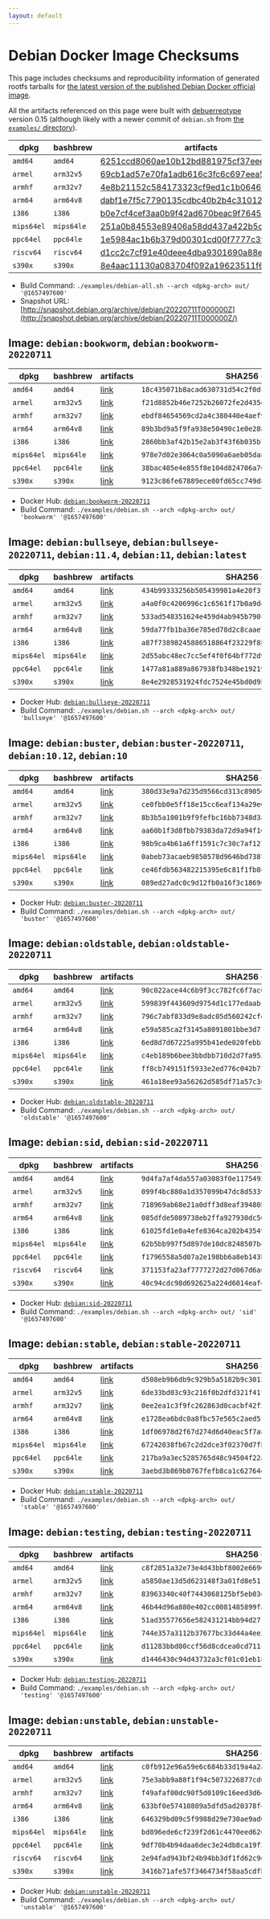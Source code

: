 ```yaml
---
layout: default
---
```


# Debian Docker Image Checksums

This page includes checksums and reproducibility information of generated rootfs tarballs for [the latest version of the published Debian Docker official image](https://hub.docker.com/_/debian).

All the artifacts referenced on this page were built with [debuerreotype](https://github.com/debuerreotype/debuerreotype) version 0.15 (although likely with a newer commit of `debian.sh` from [the `examples/` directory](https://github.com/debuerreotype/debuerreotype/tree/master/examples)).

| dpkg | bashbrew | artifacts |
| - | - | - |
| `amd64` | `amd64` | [6251ccd8060ae10b12bd881975cf37eee84ffbb0](https://github.com/debuerreotype/docker-debian-artifacts/tree/6251ccd8060ae10b12bd881975cf37eee84ffbb0) |
| `armel` | `arm32v5` | [69cb1ad57e70fa1adb616c3fc6c697eea5c6f28a](https://github.com/debuerreotype/docker-debian-artifacts/tree/69cb1ad57e70fa1adb616c3fc6c697eea5c6f28a) |
| `armhf` | `arm32v7` | [4e8b21152c584173323cf9ed1c1b0646cc75a1c4](https://github.com/debuerreotype/docker-debian-artifacts/tree/4e8b21152c584173323cf9ed1c1b0646cc75a1c4) |
| `arm64` | `arm64v8` | [dabf1e7f5c7790135cdbc40b2b4c310124973778](https://github.com/debuerreotype/docker-debian-artifacts/tree/dabf1e7f5c7790135cdbc40b2b4c310124973778) |
| `i386` | `i386` | [b0e7cf4cef3aa0b9f42ad670beac9f7645cd9924](https://github.com/debuerreotype/docker-debian-artifacts/tree/b0e7cf4cef3aa0b9f42ad670beac9f7645cd9924) |
| `mips64el` | `mips64le` | [251a0b84553e89406a58dd437a422b5c16fb668b](https://github.com/debuerreotype/docker-debian-artifacts/tree/251a0b84553e89406a58dd437a422b5c16fb668b) |
| `ppc64el` | `ppc64le` | [1e5984ac1b6b379d00301cd00f7777c3f5f208a3](https://github.com/debuerreotype/docker-debian-artifacts/tree/1e5984ac1b6b379d00301cd00f7777c3f5f208a3) |
| `riscv64` | `riscv64` | [d1cc2c7cf91e40deee4dba9301690a88e859796c](https://github.com/debuerreotype/docker-debian-artifacts/tree/d1cc2c7cf91e40deee4dba9301690a88e859796c) |
| `s390x` | `s390x` | [8e4aac11130a083704f092a19623511f6d1d35c9](https://github.com/debuerreotype/docker-debian-artifacts/tree/8e4aac11130a083704f092a19623511f6d1d35c9) |

- Build Command: `./examples/debian-all.sh --arch <dpkg-arch> out/ '@1657497600'`
- Snapshot URL: [http://snapshot.debian.org/archive/debian/20220711T000000Z](http://snapshot.debian.org/archive/debian/20220711T000000Z/)

## Image: `debian:bookworm`, `debian:bookworm-20220711`

| dpkg | bashbrew | artifacts | SHA256 (`rootfs.tar.xz`) |
| - | - | - | - |
| `amd64` | `amd64` | [link](https://github.com/debuerreotype/docker-debian-artifacts/tree/6251ccd8060ae10b12bd881975cf37eee84ffbb0/bookworm) | `18c435071b8acad630731d54c2f0dc3467c1b75915af41f7e8f80418241b1389` |
| `armel` | `arm32v5` | [link](https://github.com/debuerreotype/docker-debian-artifacts/tree/69cb1ad57e70fa1adb616c3fc6c697eea5c6f28a/bookworm) | `f21d8852b46e7252b26072fe2d435ee2578ad9581a153acce8dd523337294d59` |
| `armhf` | `arm32v7` | [link](https://github.com/debuerreotype/docker-debian-artifacts/tree/4e8b21152c584173323cf9ed1c1b0646cc75a1c4/bookworm) | `ebdf84654569cd2a4c380440e4aef904eb529d7be25e0494bf43b6b09dd6621e` |
| `arm64` | `arm64v8` | [link](https://github.com/debuerreotype/docker-debian-artifacts/tree/dabf1e7f5c7790135cdbc40b2b4c310124973778/bookworm) | `89b3bd9a5f9fa938e50490c1e0e28847459276293e08d89ff5116022766f244b` |
| `i386` | `i386` | [link](https://github.com/debuerreotype/docker-debian-artifacts/tree/b0e7cf4cef3aa0b9f42ad670beac9f7645cd9924/bookworm) | `2860bb3af42b15e2ab3f43f6b035b7917a22edb545258c5e436cd04e0a52f100` |
| `mips64el` | `mips64le` | [link](https://github.com/debuerreotype/docker-debian-artifacts/tree/251a0b84553e89406a58dd437a422b5c16fb668b/bookworm) | `978e7d02e3064c0a5090a6aeb05da83063f190238b2c5406c1f5ce96aee1d235` |
| `ppc64el` | `ppc64le` | [link](https://github.com/debuerreotype/docker-debian-artifacts/tree/1e5984ac1b6b379d00301cd00f7777c3f5f208a3/bookworm) | `38bac405e4e855f8e104d824706a7639c96b5ac301f715b900277aebd93dcff4` |
| `s390x` | `s390x` | [link](https://github.com/debuerreotype/docker-debian-artifacts/tree/8e4aac11130a083704f092a19623511f6d1d35c9/bookworm) | `9123c86fe67889ece00fd65cc749d85e16e2b3030e0cb8c5db7dbf674dd64596` |

- Docker Hub: [`debian:bookworm-20220711`](https://hub.docker.com/_/debian?tab=tags&name=bookworm-20220711)
- Build Command: `./examples/debian.sh --arch <dpkg-arch> out/ 'bookworm' '@1657497600'`

## Image: `debian:bullseye`, `debian:bullseye-20220711`, `debian:11.4`, `debian:11`, `debian:latest`

| dpkg | bashbrew | artifacts | SHA256 (`rootfs.tar.xz`) |
| - | - | - | - |
| `amd64` | `amd64` | [link](https://github.com/debuerreotype/docker-debian-artifacts/tree/6251ccd8060ae10b12bd881975cf37eee84ffbb0/bullseye) | `434b99333256b505439981a4e20f3f89c5f02499cb340b4cbf87f5c465fa65ac` |
| `armel` | `arm32v5` | [link](https://github.com/debuerreotype/docker-debian-artifacts/tree/69cb1ad57e70fa1adb616c3fc6c697eea5c6f28a/bullseye) | `a4a0f0c4206996c1c6561f17b0a9d4e1a4a86772796d0b43adb573cba34234ce` |
| `armhf` | `arm32v7` | [link](https://github.com/debuerreotype/docker-debian-artifacts/tree/4e8b21152c584173323cf9ed1c1b0646cc75a1c4/bullseye) | `533ad548351624e459d4ab945b790cb2b05a64ef508e3fd9a52aac9c87f77e1c` |
| `arm64` | `arm64v8` | [link](https://github.com/debuerreotype/docker-debian-artifacts/tree/dabf1e7f5c7790135cdbc40b2b4c310124973778/bullseye) | `59da77fb1ba36e785ed78d2c8caae776426a398cd96517f7e7fb8db24763b099` |
| `i386` | `i386` | [link](https://github.com/debuerreotype/docker-debian-artifacts/tree/b0e7cf4cef3aa0b9f42ad670beac9f7645cd9924/bullseye) | `a87f73898245886518864f23229f8b8c9ec9572d2a79d51bc164aae4e3883f43` |
| `mips64el` | `mips64le` | [link](https://github.com/debuerreotype/docker-debian-artifacts/tree/251a0b84553e89406a58dd437a422b5c16fb668b/bullseye) | `2d55abc48ec7cc5ef4f0f64bf772d9adf5c36c81cbcc63eb61bcaa1b22b116ef` |
| `ppc64el` | `ppc64le` | [link](https://github.com/debuerreotype/docker-debian-artifacts/tree/1e5984ac1b6b379d00301cd00f7777c3f5f208a3/bullseye) | `1477a81a889a867938fb348be1921970ecc96892b2b690dae5550de85698d1d7` |
| `s390x` | `s390x` | [link](https://github.com/debuerreotype/docker-debian-artifacts/tree/8e4aac11130a083704f092a19623511f6d1d35c9/bullseye) | `8e4e2928531924fdc7524e45bd0d9b443065857040de806d05df454695a5aa22` |

- Docker Hub: [`debian:bullseye-20220711`](https://hub.docker.com/_/debian?tab=tags&name=bullseye-20220711)
- Build Command: `./examples/debian.sh --arch <dpkg-arch> out/ 'bullseye' '@1657497600'`

## Image: `debian:buster`, `debian:buster-20220711`, `debian:10.12`, `debian:10`

| dpkg | bashbrew | artifacts | SHA256 (`rootfs.tar.xz`) |
| - | - | - | - |
| `amd64` | `amd64` | [link](https://github.com/debuerreotype/docker-debian-artifacts/tree/6251ccd8060ae10b12bd881975cf37eee84ffbb0/buster) | `380d33e9a7d235d9566cd313c89050e412a550a183d5980065c96629b8b50155` |
| `armel` | `arm32v5` | [link](https://github.com/debuerreotype/docker-debian-artifacts/tree/69cb1ad57e70fa1adb616c3fc6c697eea5c6f28a/buster) | `ce0fbb0e5ff18e15cc6eaf134a29e04e4ed9fc2abf7927141c82c59fc5b2228c` |
| `armhf` | `arm32v7` | [link](https://github.com/debuerreotype/docker-debian-artifacts/tree/4e8b21152c584173323cf9ed1c1b0646cc75a1c4/buster) | `8b3b5a1001b9f9fefbc16bb7348d3a18cb948aee614cdf370d6e2e9f709a817c` |
| `arm64` | `arm64v8` | [link](https://github.com/debuerreotype/docker-debian-artifacts/tree/dabf1e7f5c7790135cdbc40b2b4c310124973778/buster) | `aa60b1f3d8fbb79383da72d9a94f108417a47467a86cbc3ee2bf3507f1d466d3` |
| `i386` | `i386` | [link](https://github.com/debuerreotype/docker-debian-artifacts/tree/b0e7cf4cef3aa0b9f42ad670beac9f7645cd9924/buster) | `98b9ca4b61a6ff1591c7c30c7af127744d13ca32ecd7f7c4b7db9c9f3f7a7312` |
| `mips64el` | `mips64le` | [link](https://github.com/debuerreotype/docker-debian-artifacts/tree/251a0b84553e89406a58dd437a422b5c16fb668b/buster) | `0abeb73acaeb9850578d9646bd73871e8a5a2287f704f6b141f8ae8b33799fbd` |
| `ppc64el` | `ppc64le` | [link](https://github.com/debuerreotype/docker-debian-artifacts/tree/1e5984ac1b6b379d00301cd00f7777c3f5f208a3/buster) | `ce46fdb563482215395e6c81f1fb848c61ea8dcb5382d9411c2856b00f83c727` |
| `s390x` | `s390x` | [link](https://github.com/debuerreotype/docker-debian-artifacts/tree/8e4aac11130a083704f092a19623511f6d1d35c9/buster) | `089ed27adc0c9d12fb0a16f3c18696b10961bb0aba549aa907f279bfadcaf4bd` |

- Docker Hub: [`debian:buster-20220711`](https://hub.docker.com/_/debian?tab=tags&name=buster-20220711)
- Build Command: `./examples/debian.sh --arch <dpkg-arch> out/ 'buster' '@1657497600'`

## Image: `debian:oldstable`, `debian:oldstable-20220711`

| dpkg | bashbrew | artifacts | SHA256 (`rootfs.tar.xz`) |
| - | - | - | - |
| `amd64` | `amd64` | [link](https://github.com/debuerreotype/docker-debian-artifacts/tree/6251ccd8060ae10b12bd881975cf37eee84ffbb0/oldstable) | `90c022ace44c6b9f3cc782fc6f7ac0b5436c30a3b1a0f4a0db287443d1cee320` |
| `armel` | `arm32v5` | [link](https://github.com/debuerreotype/docker-debian-artifacts/tree/69cb1ad57e70fa1adb616c3fc6c697eea5c6f28a/oldstable) | `599839f443609d9754d1c177edaabc920460f05da4de0f512c2e3d22628a9b63` |
| `armhf` | `arm32v7` | [link](https://github.com/debuerreotype/docker-debian-artifacts/tree/4e8b21152c584173323cf9ed1c1b0646cc75a1c4/oldstable) | `796c7abf833d9e8adc05d560242cfd1ada052c0fbb6f61712626c47bb4d14409` |
| `arm64` | `arm64v8` | [link](https://github.com/debuerreotype/docker-debian-artifacts/tree/dabf1e7f5c7790135cdbc40b2b4c310124973778/oldstable) | `e59a585ca2f3145a8091001bbe3d719349ea33366bbf15fca6b4374810a2f0d5` |
| `i386` | `i386` | [link](https://github.com/debuerreotype/docker-debian-artifacts/tree/b0e7cf4cef3aa0b9f42ad670beac9f7645cd9924/oldstable) | `6ed8d7d67225a995b41ede020febb21893f7cf084c94fa04723bea62679aa6b2` |
| `mips64el` | `mips64le` | [link](https://github.com/debuerreotype/docker-debian-artifacts/tree/251a0b84553e89406a58dd437a422b5c16fb668b/oldstable) | `c4eb189b6bee3bbdbb710d2d7fa953bef0af1a59c2775802ebaf19a0d9f6b966` |
| `ppc64el` | `ppc64le` | [link](https://github.com/debuerreotype/docker-debian-artifacts/tree/1e5984ac1b6b379d00301cd00f7777c3f5f208a3/oldstable) | `ff8cb749151f5933e2ed776c042b73336690f15032cd18466cbd5f02da525725` |
| `s390x` | `s390x` | [link](https://github.com/debuerreotype/docker-debian-artifacts/tree/8e4aac11130a083704f092a19623511f6d1d35c9/oldstable) | `461a18ee93a56262d585df71a57c30fb6ee5a4c49ef4bbbb9b6e4db2d7b2e55e` |

- Docker Hub: [`debian:oldstable-20220711`](https://hub.docker.com/_/debian?tab=tags&name=oldstable-20220711)
- Build Command: `./examples/debian.sh --arch <dpkg-arch> out/ 'oldstable' '@1657497600'`

## Image: `debian:sid`, `debian:sid-20220711`

| dpkg | bashbrew | artifacts | SHA256 (`rootfs.tar.xz`) |
| - | - | - | - |
| `amd64` | `amd64` | [link](https://github.com/debuerreotype/docker-debian-artifacts/tree/6251ccd8060ae10b12bd881975cf37eee84ffbb0/sid) | `9d4fa7af4da557a03083f0e1175495fb0629696fbe0dc5a36716c51d2a32856b` |
| `armel` | `arm32v5` | [link](https://github.com/debuerreotype/docker-debian-artifacts/tree/69cb1ad57e70fa1adb616c3fc6c697eea5c6f28a/sid) | `099f4bc880a1d357099b47dc8d53396a39756ac6964fc531f7c9cd1d806596c5` |
| `armhf` | `arm32v7` | [link](https://github.com/debuerreotype/docker-debian-artifacts/tree/4e8b21152c584173323cf9ed1c1b0646cc75a1c4/sid) | `718969ab68e21a0dff3d8eaf39480b5f8d55afe49204546a5624987cca89523c` |
| `arm64` | `arm64v8` | [link](https://github.com/debuerreotype/docker-debian-artifacts/tree/dabf1e7f5c7790135cdbc40b2b4c310124973778/sid) | `085dfde5089738eb2ffa927930dc506feaa8686fd7825e4fcbef3bd5aa796550` |
| `i386` | `i386` | [link](https://github.com/debuerreotype/docker-debian-artifacts/tree/b0e7cf4cef3aa0b9f42ad670beac9f7645cd9924/sid) | `61025fd1e0a4efe8364ca202b43549392dd095d4692169dd040ebfbf5b702c8c` |
| `mips64el` | `mips64le` | [link](https://github.com/debuerreotype/docker-debian-artifacts/tree/251a0b84553e89406a58dd437a422b5c16fb668b/sid) | `62b5bb997f5d897de10dc8248507b4ecab26c3deffdeba9fe660001723397220` |
| `ppc64el` | `ppc64le` | [link](https://github.com/debuerreotype/docker-debian-artifacts/tree/1e5984ac1b6b379d00301cd00f7777c3f5f208a3/sid) | `f1796558a5d07a2e198bb6a8eb143b8a977393ee67e168d2a027c11ee48bec4d` |
| `riscv64` | `riscv64` | [link](https://github.com/debuerreotype/docker-debian-artifacts/tree/d1cc2c7cf91e40deee4dba9301690a88e859796c/sid) | `371153fa23af7777272d27d067d6a0431dd40fce9c30edbb7684a1329d4acfbc` |
| `s390x` | `s390x` | [link](https://github.com/debuerreotype/docker-debian-artifacts/tree/8e4aac11130a083704f092a19623511f6d1d35c9/sid) | `40c94cdc98d692625a224d6014eafee14f695af7154230205fc9b7b2d3aeaf4f` |

- Docker Hub: [`debian:sid-20220711`](https://hub.docker.com/_/debian?tab=tags&name=sid-20220711)
- Build Command: `./examples/debian.sh --arch <dpkg-arch> out/ 'sid' '@1657497600'`

## Image: `debian:stable`, `debian:stable-20220711`

| dpkg | bashbrew | artifacts | SHA256 (`rootfs.tar.xz`) |
| - | - | - | - |
| `amd64` | `amd64` | [link](https://github.com/debuerreotype/docker-debian-artifacts/tree/6251ccd8060ae10b12bd881975cf37eee84ffbb0/stable) | `d508eb9b6db9c929b5a5182b9c30127fbd38214474e8edbf1187491a83591ee8` |
| `armel` | `arm32v5` | [link](https://github.com/debuerreotype/docker-debian-artifacts/tree/69cb1ad57e70fa1adb616c3fc6c697eea5c6f28a/stable) | `6de33bd03c93c216f0b2dfd321f41f0a78bbb093398c1c8eead1763aebd93d78` |
| `armhf` | `arm32v7` | [link](https://github.com/debuerreotype/docker-debian-artifacts/tree/4e8b21152c584173323cf9ed1c1b0646cc75a1c4/stable) | `0ee2ea1c3f9fc262863d0cacbf42f2c8cb29b149128efa663cd2864fdf4ae053` |
| `arm64` | `arm64v8` | [link](https://github.com/debuerreotype/docker-debian-artifacts/tree/dabf1e7f5c7790135cdbc40b2b4c310124973778/stable) | `e1728ea6bdc0a8fbc57e565c2aed5f14f09b96d719c9e519014009dd8daea501` |
| `i386` | `i386` | [link](https://github.com/debuerreotype/docker-debian-artifacts/tree/b0e7cf4cef3aa0b9f42ad670beac9f7645cd9924/stable) | `1df06978d2f67d274d6d40eac5f7a8c94b60442e72949bbd171df06c8f98a2e9` |
| `mips64el` | `mips64le` | [link](https://github.com/debuerreotype/docker-debian-artifacts/tree/251a0b84553e89406a58dd437a422b5c16fb668b/stable) | `67242038fb67c2d2dce3f02370d7fbd684dd9ca789364ce2b04f5ed16de1bcf3` |
| `ppc64el` | `ppc64le` | [link](https://github.com/debuerreotype/docker-debian-artifacts/tree/1e5984ac1b6b379d00301cd00f7777c3f5f208a3/stable) | `217ba9a3ec5285765d48c94504f22a9d246a380243d548595cf34b33b4a427fe` |
| `s390x` | `s390x` | [link](https://github.com/debuerreotype/docker-debian-artifacts/tree/8e4aac11130a083704f092a19623511f6d1d35c9/stable) | `3aebd3b869b0767fefb8ca1c62764d87dcef030da05c4971a2670a2036b5ccbc` |

- Docker Hub: [`debian:stable-20220711`](https://hub.docker.com/_/debian?tab=tags&name=stable-20220711)
- Build Command: `./examples/debian.sh --arch <dpkg-arch> out/ 'stable' '@1657497600'`

## Image: `debian:testing`, `debian:testing-20220711`

| dpkg | bashbrew | artifacts | SHA256 (`rootfs.tar.xz`) |
| - | - | - | - |
| `amd64` | `amd64` | [link](https://github.com/debuerreotype/docker-debian-artifacts/tree/6251ccd8060ae10b12bd881975cf37eee84ffbb0/testing) | `c8f2851a32e73e4d43bbf8002e6696adea72ec9fe770481ef290ab61ab22343a` |
| `armel` | `arm32v5` | [link](https://github.com/debuerreotype/docker-debian-artifacts/tree/69cb1ad57e70fa1adb616c3fc6c697eea5c6f28a/testing) | `a5850ae13d5d623148f3a01fd8e51144a071030032d7ce074209a596f1e150f7` |
| `armhf` | `arm32v7` | [link](https://github.com/debuerreotype/docker-debian-artifacts/tree/4e8b21152c584173323cf9ed1c1b0646cc75a1c4/testing) | `83963340c40f7443068125bf5eb03e23362c15d9f0ee9a750329cfa1ecf1fcc9` |
| `arm64` | `arm64v8` | [link](https://github.com/debuerreotype/docker-debian-artifacts/tree/dabf1e7f5c7790135cdbc40b2b4c310124973778/testing) | `46b44d96a880e402cc0081485899fa2258402e8cda3ca6cb8ed44872ab32154c` |
| `i386` | `i386` | [link](https://github.com/debuerreotype/docker-debian-artifacts/tree/b0e7cf4cef3aa0b9f42ad670beac9f7645cd9924/testing) | `51ad35577656e582431214bb94d271d7f0a4d1e90fcc2f53cd35930ca0423bff` |
| `mips64el` | `mips64le` | [link](https://github.com/debuerreotype/docker-debian-artifacts/tree/251a0b84553e89406a58dd437a422b5c16fb668b/testing) | `744e357a3112b37677bc33d44a4ee22cc96329648c6f4ab31e05a4df04b35bab` |
| `ppc64el` | `ppc64le` | [link](https://github.com/debuerreotype/docker-debian-artifacts/tree/1e5984ac1b6b379d00301cd00f7777c3f5f208a3/testing) | `d11283bbd00ccf56d8cdcea0cd711c7a5e5d1e0377139becc5618a04d58a2777` |
| `s390x` | `s390x` | [link](https://github.com/debuerreotype/docker-debian-artifacts/tree/8e4aac11130a083704f092a19623511f6d1d35c9/testing) | `d1446430c94d43732a3cf01c01eb1826cc7f2c180a98741bae5ae8a86e973ea9` |

- Docker Hub: [`debian:testing-20220711`](https://hub.docker.com/_/debian?tab=tags&name=testing-20220711)
- Build Command: `./examples/debian.sh --arch <dpkg-arch> out/ 'testing' '@1657497600'`

## Image: `debian:unstable`, `debian:unstable-20220711`

| dpkg | bashbrew | artifacts | SHA256 (`rootfs.tar.xz`) |
| - | - | - | - |
| `amd64` | `amd64` | [link](https://github.com/debuerreotype/docker-debian-artifacts/tree/6251ccd8060ae10b12bd881975cf37eee84ffbb0/unstable) | `c0fb912e96a59e6c684b33d19a4a2a2afea65e4348178ad7dad4655b4c52d524` |
| `armel` | `arm32v5` | [link](https://github.com/debuerreotype/docker-debian-artifacts/tree/69cb1ad57e70fa1adb616c3fc6c697eea5c6f28a/unstable) | `75e3abb9a88f1f94c5073226877cd63a6a9b58b416194b15efb62af625a54980` |
| `armhf` | `arm32v7` | [link](https://github.com/debuerreotype/docker-debian-artifacts/tree/4e8b21152c584173323cf9ed1c1b0646cc75a1c4/unstable) | `f49afaf00dc90f5d0109c16eed3d6e8f69ad1cc13d987d2cba0c4b8202f3c03f` |
| `arm64` | `arm64v8` | [link](https://github.com/debuerreotype/docker-debian-artifacts/tree/dabf1e7f5c7790135cdbc40b2b4c310124973778/unstable) | `633bf0e57410809a5dfd5ad20378f4a164177464ec62506426cfa0fba908ef2a` |
| `i386` | `i386` | [link](https://github.com/debuerreotype/docker-debian-artifacts/tree/b0e7cf4cef3aa0b9f42ad670beac9f7645cd9924/unstable) | `646329bd09c5f9988d29e730ae9ad0874643256ca28d0f640465fe6add997723` |
| `mips64el` | `mips64le` | [link](https://github.com/debuerreotype/docker-debian-artifacts/tree/251a0b84553e89406a58dd437a422b5c16fb668b/unstable) | `bd896ede6cf239f2d61c4470eed6207dc99abb7a2cb42abf7eae12a3f8c6ca62` |
| `ppc64el` | `ppc64le` | [link](https://github.com/debuerreotype/docker-debian-artifacts/tree/1e5984ac1b6b379d00301cd00f7777c3f5f208a3/unstable) | `9df70b4b94daa6dec3e24db8ca19f35849c9ca65adec813c60a3a4ad8b4636d8` |
| `riscv64` | `riscv64` | [link](https://github.com/debuerreotype/docker-debian-artifacts/tree/d1cc2c7cf91e40deee4dba9301690a88e859796c/unstable) | `2e94fad943bf24b94bb3df1fd62c96194e3d452d6701ece08130c282b55ca7d7` |
| `s390x` | `s390x` | [link](https://github.com/debuerreotype/docker-debian-artifacts/tree/8e4aac11130a083704f092a19623511f6d1d35c9/unstable) | `3416b71afe57f3464734f58aa5cdfb426f12c069a9a7db66b85043b3198d52e3` |

- Docker Hub: [`debian:unstable-20220711`](https://hub.docker.com/_/debian?tab=tags&name=unstable-20220711)
- Build Command: `./examples/debian.sh --arch <dpkg-arch> out/ 'unstable' '@1657497600'`
